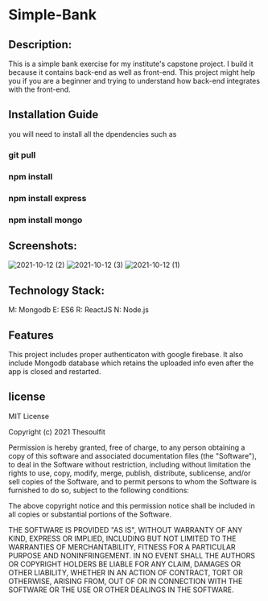 # Simple-Bank

## Description:
This is a simple bank exercise for my institute's capstone project. I build it because it contains back-end as well as front-end. This project might help you if you are a beginner and trying to understand how back-end integrates with the front-end.

## Installation Guide
you will need to install all the dpendencies such as
### git pull
### npm install
### npm install express
### npm install mongo

## Screenshots:
![2021-10-12 (2)](https://user-images.githubusercontent.com/77073229/136944162-1e44557c-50b8-4a78-859e-0d8ebe6b0315.png)
![2021-10-12 (3)](https://user-images.githubusercontent.com/77073229/136944175-89c789ad-c586-4dfd-82a5-0fd53d806665.png)
![2021-10-12 (1)](https://user-images.githubusercontent.com/77073229/136944177-3879bf34-a14a-4ed3-a87a-cbfabe6d88d4.png)


## Technology Stack:
M: Mongodb
E: ES6
R: ReactJS
N: Node.js

## Features
This project includes proper authenticaton with google firebase. It also include Mongodb database which retains the uploaded info even after the app is closed and restarted.

## license
MIT License

Copyright (c) 2021 Thesoulfit

Permission is hereby granted, free of charge, to any person obtaining a copy
of this software and associated documentation files (the "Software"), to deal
in the Software without restriction, including without limitation the rights
to use, copy, modify, merge, publish, distribute, sublicense, and/or sell
copies of the Software, and to permit persons to whom the Software is
furnished to do so, subject to the following conditions:

The above copyright notice and this permission notice shall be included in all
copies or substantial portions of the Software.

THE SOFTWARE IS PROVIDED "AS IS", WITHOUT WARRANTY OF ANY KIND, EXPRESS OR
IMPLIED, INCLUDING BUT NOT LIMITED TO THE WARRANTIES OF MERCHANTABILITY,
FITNESS FOR A PARTICULAR PURPOSE AND NONINFRINGEMENT. IN NO EVENT SHALL THE
AUTHORS OR COPYRIGHT HOLDERS BE LIABLE FOR ANY CLAIM, DAMAGES OR OTHER
LIABILITY, WHETHER IN AN ACTION OF CONTRACT, TORT OR OTHERWISE, ARISING FROM,
OUT OF OR IN CONNECTION WITH THE SOFTWARE OR THE USE OR OTHER DEALINGS IN THE
SOFTWARE.
